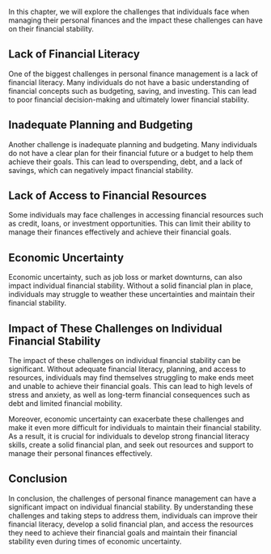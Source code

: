 
In this chapter, we will explore the challenges that individuals face when managing their personal finances and the impact these challenges can have on their financial stability.

Lack of Financial Literacy
--------------------------

One of the biggest challenges in personal finance management is a lack of financial literacy. Many individuals do not have a basic understanding of financial concepts such as budgeting, saving, and investing. This can lead to poor financial decision-making and ultimately lower financial stability.

Inadequate Planning and Budgeting
---------------------------------

Another challenge is inadequate planning and budgeting. Many individuals do not have a clear plan for their financial future or a budget to help them achieve their goals. This can lead to overspending, debt, and a lack of savings, which can negatively impact financial stability.

Lack of Access to Financial Resources
-------------------------------------

Some individuals may face challenges in accessing financial resources such as credit, loans, or investment opportunities. This can limit their ability to manage their finances effectively and achieve their financial goals.

Economic Uncertainty
--------------------

Economic uncertainty, such as job loss or market downturns, can also impact individual financial stability. Without a solid financial plan in place, individuals may struggle to weather these uncertainties and maintain their financial stability.

Impact of These Challenges on Individual Financial Stability
------------------------------------------------------------

The impact of these challenges on individual financial stability can be significant. Without adequate financial literacy, planning, and access to resources, individuals may find themselves struggling to make ends meet and unable to achieve their financial goals. This can lead to high levels of stress and anxiety, as well as long-term financial consequences such as debt and limited financial mobility.

Moreover, economic uncertainty can exacerbate these challenges and make it even more difficult for individuals to maintain their financial stability. As a result, it is crucial for individuals to develop strong financial literacy skills, create a solid financial plan, and seek out resources and support to manage their personal finances effectively.

Conclusion
----------

In conclusion, the challenges of personal finance management can have a significant impact on individual financial stability. By understanding these challenges and taking steps to address them, individuals can improve their financial literacy, develop a solid financial plan, and access the resources they need to achieve their financial goals and maintain their financial stability even during times of economic uncertainty.
